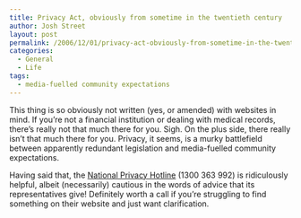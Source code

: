 ```yaml
---
title: Privacy Act, obviously from sometime in the twentieth century
author: Josh Street
layout: post
permalink: /2006/12/01/privacy-act-obviously-from-sometime-in-the-twentieth-century/
categories:
  - General
  - Life
tags:
  - media-fuelled community expectations
---
```

This thing is so obviously not written (yes, or amended) with websites in mind. If you&#8217;re not a financial institution or dealing with medical records, there&#8217;s really not that much there for you. Sigh. On the plus side, there really isn&#8217;t that much there for you. Privacy, it seems, is a murky battlefield between apparently redundant legislation and media-fuelled community expectations.

Having said that, the [National Privacy Hotline][1] (1300 363 992) is ridiculously helpful, albeit (necessarily) cautious in the words of advice that its representatives give! Definitely worth a call if you&#8217;re struggling to find something on their website and just want clarification.

 [1]: http://www.privacy.gov.au/about/index.html#1.8